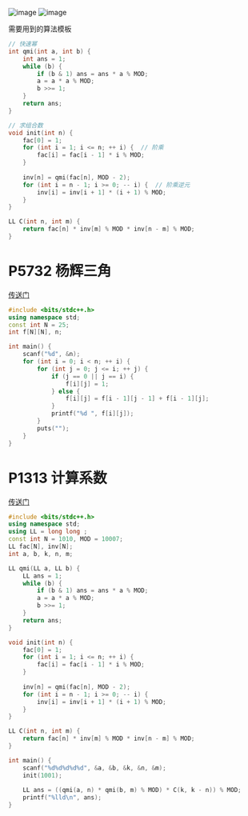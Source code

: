 ![image](https://github.com/user-attachments/assets/f14b3299-a678-4ea1-9004-e13a327868c8)
![image](https://github.com/user-attachments/assets/9afba2b5-0722-492f-ae35-ee8c3024db80)

需要用到的算法模板

```C++
// 快速幂
int qmi(int a, int b) {
    int ans = 1;
    while (b) {
        if (b & 1) ans = ans * a % MOD;
        a = a * a % MOD;
        b >>= 1;
    }
    return ans;
}
```

```C++
// 求组合数
void init(int n) {
    fac[0] = 1;
    for (int i = 1; i <= n; ++ i) {  // 阶乘
        fac[i] = fac[i - 1] * i % MOD;
    }
    
    inv[n] = qmi(fac[n], MOD - 2);
    for (int i = n - 1; i >= 0; -- i) {  // 阶乘逆元
        inv[i] = inv[i + 1] * (i + 1) % MOD;
    }
}

LL C(int n, int m) {
    return fac[n] * inv[m] % MOD * inv[n - m] % MOD;
}
```



# P5732 杨辉三角
[传送门](https://www.luogu.com.cn/problem/P5732)
```C++
#include <bits/stdc++.h>
using namespace std;
const int N = 25;
int f[N][N], n;

int main() {
    scanf("%d", &n);
    for (int i = 0; i < n; ++ i) {
        for (int j = 0; j <= i; ++ j) {
            if (j == 0 || j == i) {
                f[i][j] = 1;
            } else {
                f[i][j] = f[i - 1][j - 1] + f[i - 1][j];
            }
            printf("%d ", f[i][j]);
        }
        puts("");
    }
}
```

# P1313 计算系数
[传送门](https://www.luogu.com.cn/problem/P1313)
```C++
#include <bits/stdc++.h>
using namespace std;
using LL = long long ;
const int N = 1010, MOD = 10007;
LL fac[N], inv[N];
int a, b, k, n, m;

LL qmi(LL a, LL b) {
    LL ans = 1;
    while (b) {
        if (b & 1) ans = ans * a % MOD;
        a = a * a % MOD;
        b >>= 1;
    }
    return ans;
}

void init(int n) {
    fac[0] = 1;
    for (int i = 1; i <= n; ++ i) {
        fac[i] = fac[i - 1] * i % MOD;
    }
    
    inv[n] = qmi(fac[n], MOD - 2);
    for (int i = n - 1; i >= 0; -- i) {
        inv[i] = inv[i + 1] * (i + 1) % MOD;
    }
}

LL C(int n, int m) {
    return fac[n] * inv[m] % MOD * inv[n - m] % MOD;
}

int main() {
    scanf("%d%d%d%d%d", &a, &b, &k, &n, &m);
    init(1001);
    
    LL ans = ((qmi(a, n) * qmi(b, m) % MOD) * C(k, k - n)) % MOD;
    printf("%lld\n", ans);
}
```
